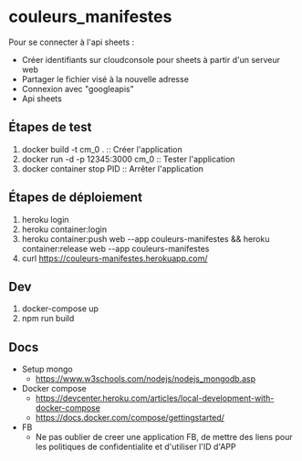 # couleurs_manifestes
Pour se connecter à l'api sheets :
* Créer identifiants sur cloudconsole pour sheets à partir d'un serveur web
* Partager le fichier visé à la nouvelle adresse
* Connexion avec "googleapis"
* Api sheets

## Étapes de test
1. docker build -t cm_0 . :: Créer l'application
2. docker run -d -p 12345:3000 cm_0 :: Tester l'application
3. docker container stop PID :: Arrêter l'application

## Étapes de déploiement
1. heroku login
2. heroku container:login
3. heroku container:push web --app couleurs-manifestes && heroku container:release web --app couleurs-manifestes
4. curl https://couleurs-manifestes.herokuapp.com/

## Dev
1. docker-compose up
2. npm run build

## Docs
* Setup mongo
  * https://www.w3schools.com/nodejs/nodejs_mongodb.asp
* Docker compose
  * https://devcenter.heroku.com/articles/local-development-with-docker-compose
  * https://docs.docker.com/compose/gettingstarted/
* FB
  * Ne pas oublier de creer une application FB, de mettre des liens pour les politiques de confidentialite et d'utiliser l'ID d'APP

